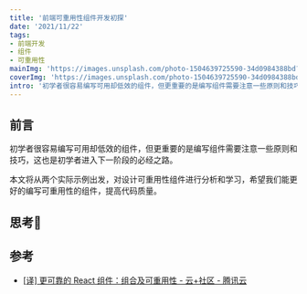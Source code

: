 ```yaml
---
title: '前端可重用性组件开发初探'
date: '2021/11/22'
tags:
- 前端开发
- 组件
- 可重用性
mainImg: 'https://images.unsplash.com/photo-1504639725590-34d0984388bd?crop=entropy&cs=tinysrgb&fit=max&fm=jpg&ixid=MnwxNjUyNjZ8MHwxfHJhbmRvbXx8fHx8fHx8fDE2Mzc1MTExMjg&ixlib=rb-1.2.1&q=80&w=1080'
coverImg: 'https://images.unsplash.com/photo-1504639725590-34d0984388bd?crop=entropy&cs=tinysrgb&fit=max&fm=jpg&ixid=MnwxNjUyNjZ8MHwxfHJhbmRvbXx8fHx8fHx8fDE2Mzc1MTExMjg&ixlib=rb-1.2.1&q=80&w=400'
intro: '初学者很容易编写可用却低效的组件，但更重要的是编写组件需要注意一些原则和技巧，这也是初学者进入下一阶段的必经之路。'
---
```


## 前言

初学者很容易编写可用却低效的组件，但更重要的是编写组件需要注意一些原则和技巧，这也是初学者进入下一阶段的必经之路。

本文将从两个实际示例出发，对设计可重用性组件进行分析和学习，希望我们能更好的编写可重用性的组件，提高代码质量。

## 思考🤔





## 参考

- [[译] 更可靠的 React 组件：组合及可重用性 - 云+社区 - 腾讯云](https://cloud.tencent.com/developer/article/1645131)
